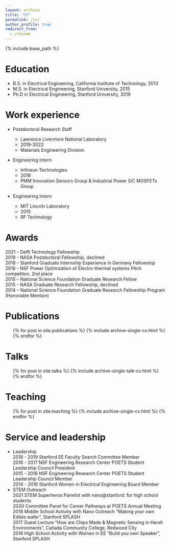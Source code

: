 ```yaml
---
layout: archive
title: "CV"
permalink: /cv/
author_profile: true
redirect_from:
  - /resume
---
```


{% include base_path %}

Education
======
* B.S. in Electrical Engineering, California Institute of Technology, 2013
* M.S. in Electrical Engineering, Stanford University, 2015
* Ph.D in Electrical Engineering, Stanford University, 2019

Work experience
======
* Postdoctoral Research Staff
  * Lawrence Livermore National Laboratory
  * 2019-2022
  * Materials Engineering Division

* Engineering Intern
  * Infineon Technologies
  * 2018
  * PMM Innovation Sensors Group & Industrial Power SiC MOSFETs Group

* Engineering Intern
  * MIT Lincoln Laboratory
  * 2015
  * RF Technology

Awards
======
2021 – Delft Technology Fellowship  
2019 - NASA Postdoctoral Fellowship, declined  
2018 – Stanford Graduate Internship Experience in Germany Fellowship  
2016 - NSF Power Optimization of Electro-thermal systems Pitch competiton, 2nd place  
2015 – National Science Foundation Graduate Research Fellow  
2015 - NASA Graduate Research Fellowship, declined  
2014 – National Science Foundation Graduate Research Fellowship Program (Honorable Mention)  

Publications
======
  <ol reversed>{% for post in site.publications %}
    {% include archive-single-cv.html %}
  {% endfor %}</ol>
  
Talks
======
  <ul>{% for post in site.talks %}
    {% include archive-single-talk-cv.html %}
  {% endfor %}</ul>
  
Teaching
======
  <ul>{% for post in site.teaching %}
    {% include archive-single-cv.html %}
  {% endfor %}</ul>
  
Service and leadership
======
* Leadership  
2018 - 2019 Stanford EE Faculty Search Committee Member  
2016 - 2017 NSF Engineering Research Center POETS Student Leadership Council President  
2015 - 2016 NSF Engineering Research Center POETS Student Leadership Council Member  
2014 - 2016 Stanford Women in Electrical Engineering Board Member  
* STEM Outreach  
2021 STEM Superheros Panelist with nano@stanford. for high school students  
2020 Committee Panel for Career Pathways at POETS Annual Meeting  
2018 Middle School Activity with Nano Outreach “Making your own Edible wafer”, Stanford SPLASH  
2017 Guest Lecture “How are Chips Made & Magnetic Sensing in Harsh Environments”, Cañada Community College, Redwood City  
2016 High School Activity with Women in EE “Build you own Speaker”, Stanford SPLASH  
